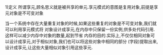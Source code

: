 1)定义
所谓享元,顾名思义就是被共享的单元.享元模式的意图是复用对象,前提是享元对象是不可变对象

当一个系统中存在大量重复对象的时候,如果这些重复的对象是不可变对象,我们就可以利用享元模式将
对象设计成享元,在内存中只保留一份实例,供多处代码引用.这样可以减少内存中对象的数量,起到节省
内存的目的.实际上,不仅仅相同对象可以设计成享元,对于相似对象,我们也可以将这些对象中相同的部分
(字段)提取出来,设计成享元,让这些大量相似对象引用这些享元.

